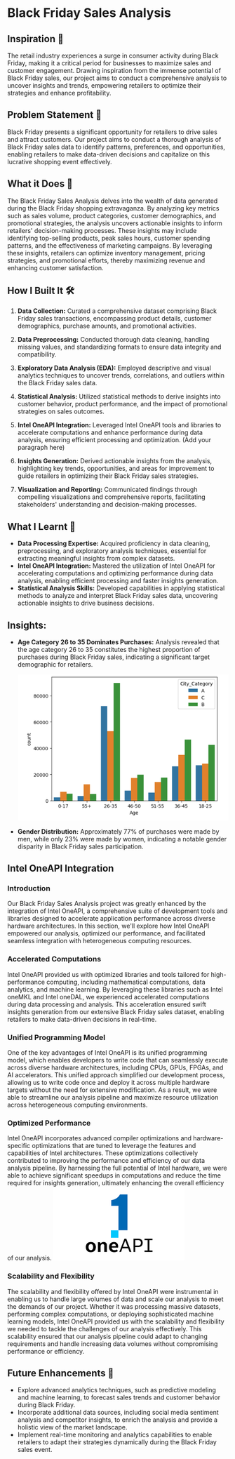 # Black Friday Sales Analysis

## Inspiration 🌟

The retail industry experiences a surge in consumer activity during Black Friday, making it a critical period for businesses to maximize sales and customer engagement. Drawing inspiration from the immense potential of Black Friday sales, our project aims to conduct a comprehensive analysis to uncover insights and trends, empowering retailers to optimize their strategies and enhance profitability.

## Problem Statement 🎯

Black Friday presents a significant opportunity for retailers to drive sales and attract customers. Our project aims to conduct a thorough analysis of Black Friday sales data to identify patterns, preferences, and opportunities, enabling retailers to make data-driven decisions and capitalize on this lucrative shopping event effectively.

## What it Does 🚀

The Black Friday Sales Analysis delves into the wealth of data generated during the Black Friday shopping extravaganza. By analyzing key metrics such as sales volume, product categories, customer demographics, and promotional strategies, the analysis uncovers actionable insights to inform retailers' decision-making processes. These insights may include identifying top-selling products, peak sales hours, customer spending patterns, and the effectiveness of marketing campaigns. By leveraging these insights, retailers can optimize inventory management, pricing strategies, and promotional efforts, thereby maximizing revenue and enhancing customer satisfaction.

## How I Built It 🛠

1. **Data Collection:** Curated a comprehensive dataset comprising Black Friday sales transactions, encompassing product details, customer demographics, purchase amounts, and promotional activities.

2. **Data Preprocessing:** Conducted thorough data cleaning, handling missing values, and standardizing formats to ensure data integrity and compatibility.

3. **Exploratory Data Analysis (EDA):** Employed descriptive and visual analytics techniques to uncover trends, correlations, and outliers within the Black Friday sales data.

4. **Statistical Analysis:** Utilized statistical methods to derive insights into customer behavior, product performance, and the impact of promotional strategies on sales outcomes.

5. **Intel OneAPI Integration:** Leveraged Intel OneAPI tools and libraries to accelerate computations and enhance performance during data analysis, ensuring efficient processing and optimization. (Add your paragraph here)

6. **Insights Generation:** Derived actionable insights from the analysis, highlighting key trends, opportunities, and areas for improvement to guide retailers in optimizing their Black Friday sales strategies.

7. **Visualization and Reporting:** Communicated findings through compelling visualizations and comprehensive reports, facilitating stakeholders' understanding and decision-making processes.

## What I Learnt 🧠

- **Data Processing Expertise:** Acquired proficiency in data cleaning, preprocessing, and exploratory analysis techniques, essential for extracting meaningful insights from complex datasets.
- **Intel OneAPI Integration:** Mastered the utilization of Intel OneAPI for accelerating computations and optimizing performance during data analysis, enabling efficient processing and faster insights generation.
- **Statistical Analysis Skills:** Developed capabilities in applying statistical methods to analyze and interpret Black Friday sales data, uncovering actionable insights to drive business decisions.

## Insights:

- **Age Category 26 to 35 Dominates Purchases:** Analysis revealed that the age category 26 to 35 constitutes the highest proportion of purchases during Black Friday sales, indicating a significant target demographic for retailers.
  
  ![Age Category Distribution](https://github.com/SrivatsanKB/Intel-oneAPI/blob/main/Balck%20friday%20insight.png)

- **Gender Distribution:** Approximately 77% of purchases were made by men, while only 23% were made by women, indicating a notable gender disparity in Black Friday sales participation.

## Intel OneAPI Integration

### Introduction

Our Black Friday Sales Analysis project was greatly enhanced by the integration of Intel OneAPI, a comprehensive suite of development tools and libraries designed to accelerate application performance across diverse hardware architectures. In this section, we'll explore how Intel OneAPI empowered our analysis, optimized our performance, and facilitated seamless integration with heterogeneous computing resources.

### Accelerated Computations

Intel OneAPI provided us with optimized libraries and tools tailored for high-performance computing, including mathematical computations, data analytics, and machine learning. By leveraging these libraries such as Intel oneMKL and Intel oneDAL, we experienced accelerated computations during data processing and analysis. This acceleration ensured swift insights generation from our extensive Black Friday sales dataset, enabling retailers to make data-driven decisions in real-time.

### Unified Programming Model

One of the key advantages of Intel OneAPI is its unified programming model, which enables developers to write code that can seamlessly execute across diverse hardware architectures, including CPUs, GPUs, FPGAs, and AI accelerators. This unified approach simplified our development process, allowing us to write code once and deploy it across multiple hardware targets without the need for extensive modification. As a result, we were able to streamline our analysis pipeline and maximize resource utilization across heterogeneous computing environments.

### Optimized Performance

Intel OneAPI incorporates advanced compiler optimizations and hardware-specific optimizations that are tuned to leverage the features and capabilities of Intel architectures. These optimizations collectively contributed to improving the performance and efficiency of our data analysis pipeline. By harnessing the full potential of Intel hardware, we were able to achieve significant speedups in computations and reduce the time required for insights generation, ultimately enhancing the overall efficiency of our analysis.
![Intel Collaboration](https://github.com/SrivatsanKB/Intel-oneAPI/blob/main/OneAPI%20requirements.png)

### Scalability and Flexibility

The scalability and flexibility offered by Intel OneAPI were instrumental in enabling us to handle large volumes of data and scale our analysis to meet the demands of our project. Whether it was processing massive datasets, performing complex computations, or deploying sophisticated machine learning models, Intel OneAPI provided us with the scalability and flexibility we needed to tackle the challenges of our analysis effectively. This scalability ensured that our analysis pipeline could adapt to changing requirements and handle increasing data volumes without compromising performance or efficiency.

## Future Enhancements 🚀

- Explore advanced analytics techniques, such as predictive modeling and machine learning, to forecast sales trends and customer behavior during Black Friday.
- Incorporate additional data sources, including social media sentiment analysis and competitor insights, to enrich the analysis and provide a holistic view of the market landscape.
- Implement real-time monitoring and analytics capabilities to enable retailers to adapt their strategies dynamically during the Black Friday sales event.


